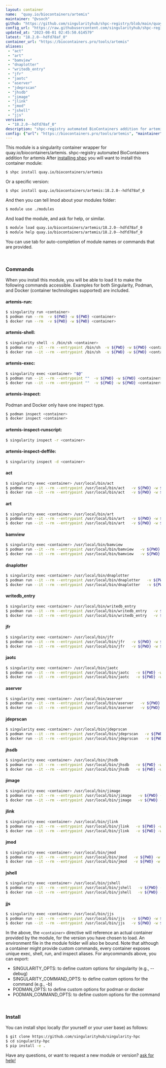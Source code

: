 ```yaml
---
layout: container
name:  "quay.io/biocontainers/artemis"
maintainer: "@vsoch"
github: "https://github.com/singularityhub/shpc-registry/blob/main/quay.io/biocontainers/artemis/container.yaml"
config_url: "https://raw.githubusercontent.com/singularityhub/shpc-registry/main/quay.io/biocontainers/artemis/container.yaml"
updated_at: "2023-08-01 02:45:50.614579"
latest: "18.2.0--hdfd78af_0"
container_url: "https://biocontainers.pro/tools/artemis"
aliases:
 - "act"
 - "art"
 - "bamview"
 - "dnaplotter"
 - "writedb_entry"
 - "jfr"
 - "jaotc"
 - "aserver"
 - "jdeprscan"
 - "jhsdb"
 - "jimage"
 - "jlink"
 - "jmod"
 - "jshell"
 - "jjs"
versions:
 - "18.2.0--hdfd78af_0"
description: "shpc-registry automated BioContainers addition for artemis"
config: {"url": "https://biocontainers.pro/tools/artemis", "maintainer": "@vsoch", "description": "shpc-registry automated BioContainers addition for artemis", "latest": {"18.2.0--hdfd78af_0": "sha256:32631ed5f8614920c5e8c0402a0d25ecc5f951aef599264d5a26a01226dc231e"}, "tags": {"18.2.0--hdfd78af_0": "sha256:32631ed5f8614920c5e8c0402a0d25ecc5f951aef599264d5a26a01226dc231e"}, "docker": "quay.io/biocontainers/artemis", "aliases": {"act": "/usr/local/bin/act", "art": "/usr/local/bin/art", "bamview": "/usr/local/bin/bamview", "dnaplotter": "/usr/local/bin/dnaplotter", "writedb_entry": "/usr/local/bin/writedb_entry", "jfr": "/usr/local/bin/jfr", "jaotc": "/usr/local/bin/jaotc", "aserver": "/usr/local/bin/aserver", "jdeprscan": "/usr/local/bin/jdeprscan", "jhsdb": "/usr/local/bin/jhsdb", "jimage": "/usr/local/bin/jimage", "jlink": "/usr/local/bin/jlink", "jmod": "/usr/local/bin/jmod", "jshell": "/usr/local/bin/jshell", "jjs": "/usr/local/bin/jjs"}}
---
```


This module is a singularity container wrapper for quay.io/biocontainers/artemis.
shpc-registry automated BioContainers addition for artemis
After [installing shpc](#install) you will want to install this container module:


```bash
$ shpc install quay.io/biocontainers/artemis
```

Or a specific version:

```bash
$ shpc install quay.io/biocontainers/artemis:18.2.0--hdfd78af_0
```

And then you can tell lmod about your modules folder:

```bash
$ module use ./modules
```

And load the module, and ask for help, or similar.

```bash
$ module load quay.io/biocontainers/artemis/18.2.0--hdfd78af_0
$ module help quay.io/biocontainers/artemis/18.2.0--hdfd78af_0
```

You can use tab for auto-completion of module names or commands that are provided.

<br>

### Commands

When you install this module, you will be able to load it to make the following commands accessible.
Examples for both Singularity, Podman, and Docker (container technologies supported) are included.

#### artemis-run:

```bash
$ singularity run <container>
$ podman run --rm  -v ${PWD} -w ${PWD} <container>
$ docker run --rm  -v ${PWD} -w ${PWD} <container>
```

#### artemis-shell:

```bash
$ singularity shell -s /bin/sh <container>
$ podman run --it --rm --entrypoint /bin/sh  -v ${PWD} -w ${PWD} <container>
$ docker run --it --rm --entrypoint /bin/sh  -v ${PWD} -w ${PWD} <container>
```

#### artemis-exec:

```bash
$ singularity exec <container> "$@"
$ podman run --it --rm --entrypoint ""  -v ${PWD} -w ${PWD} <container> "$@"
$ docker run --it --rm --entrypoint ""  -v ${PWD} -w ${PWD} <container> "$@"
```

#### artemis-inspect:

Podman and Docker only have one inspect type.

```bash
$ podman inspect <container>
$ docker inspect <container>
```

#### artemis-inspect-runscript:

```bash
$ singularity inspect -r <container>
```

#### artemis-inspect-deffile:

```bash
$ singularity inspect -d <container>
```


#### act

```bash
$ singularity exec <container> /usr/local/bin/act
$ podman run --it --rm --entrypoint /usr/local/bin/act   -v ${PWD} -w ${PWD} <container> -c " $@"
$ docker run --it --rm --entrypoint /usr/local/bin/act   -v ${PWD} -w ${PWD} <container> -c " $@"
```


#### art

```bash
$ singularity exec <container> /usr/local/bin/art
$ podman run --it --rm --entrypoint /usr/local/bin/art   -v ${PWD} -w ${PWD} <container> -c " $@"
$ docker run --it --rm --entrypoint /usr/local/bin/art   -v ${PWD} -w ${PWD} <container> -c " $@"
```


#### bamview

```bash
$ singularity exec <container> /usr/local/bin/bamview
$ podman run --it --rm --entrypoint /usr/local/bin/bamview   -v ${PWD} -w ${PWD} <container> -c " $@"
$ docker run --it --rm --entrypoint /usr/local/bin/bamview   -v ${PWD} -w ${PWD} <container> -c " $@"
```


#### dnaplotter

```bash
$ singularity exec <container> /usr/local/bin/dnaplotter
$ podman run --it --rm --entrypoint /usr/local/bin/dnaplotter   -v ${PWD} -w ${PWD} <container> -c " $@"
$ docker run --it --rm --entrypoint /usr/local/bin/dnaplotter   -v ${PWD} -w ${PWD} <container> -c " $@"
```


#### writedb_entry

```bash
$ singularity exec <container> /usr/local/bin/writedb_entry
$ podman run --it --rm --entrypoint /usr/local/bin/writedb_entry   -v ${PWD} -w ${PWD} <container> -c " $@"
$ docker run --it --rm --entrypoint /usr/local/bin/writedb_entry   -v ${PWD} -w ${PWD} <container> -c " $@"
```


#### jfr

```bash
$ singularity exec <container> /usr/local/bin/jfr
$ podman run --it --rm --entrypoint /usr/local/bin/jfr   -v ${PWD} -w ${PWD} <container> -c " $@"
$ docker run --it --rm --entrypoint /usr/local/bin/jfr   -v ${PWD} -w ${PWD} <container> -c " $@"
```


#### jaotc

```bash
$ singularity exec <container> /usr/local/bin/jaotc
$ podman run --it --rm --entrypoint /usr/local/bin/jaotc   -v ${PWD} -w ${PWD} <container> -c " $@"
$ docker run --it --rm --entrypoint /usr/local/bin/jaotc   -v ${PWD} -w ${PWD} <container> -c " $@"
```


#### aserver

```bash
$ singularity exec <container> /usr/local/bin/aserver
$ podman run --it --rm --entrypoint /usr/local/bin/aserver   -v ${PWD} -w ${PWD} <container> -c " $@"
$ docker run --it --rm --entrypoint /usr/local/bin/aserver   -v ${PWD} -w ${PWD} <container> -c " $@"
```


#### jdeprscan

```bash
$ singularity exec <container> /usr/local/bin/jdeprscan
$ podman run --it --rm --entrypoint /usr/local/bin/jdeprscan   -v ${PWD} -w ${PWD} <container> -c " $@"
$ docker run --it --rm --entrypoint /usr/local/bin/jdeprscan   -v ${PWD} -w ${PWD} <container> -c " $@"
```


#### jhsdb

```bash
$ singularity exec <container> /usr/local/bin/jhsdb
$ podman run --it --rm --entrypoint /usr/local/bin/jhsdb   -v ${PWD} -w ${PWD} <container> -c " $@"
$ docker run --it --rm --entrypoint /usr/local/bin/jhsdb   -v ${PWD} -w ${PWD} <container> -c " $@"
```


#### jimage

```bash
$ singularity exec <container> /usr/local/bin/jimage
$ podman run --it --rm --entrypoint /usr/local/bin/jimage   -v ${PWD} -w ${PWD} <container> -c " $@"
$ docker run --it --rm --entrypoint /usr/local/bin/jimage   -v ${PWD} -w ${PWD} <container> -c " $@"
```


#### jlink

```bash
$ singularity exec <container> /usr/local/bin/jlink
$ podman run --it --rm --entrypoint /usr/local/bin/jlink   -v ${PWD} -w ${PWD} <container> -c " $@"
$ docker run --it --rm --entrypoint /usr/local/bin/jlink   -v ${PWD} -w ${PWD} <container> -c " $@"
```


#### jmod

```bash
$ singularity exec <container> /usr/local/bin/jmod
$ podman run --it --rm --entrypoint /usr/local/bin/jmod   -v ${PWD} -w ${PWD} <container> -c " $@"
$ docker run --it --rm --entrypoint /usr/local/bin/jmod   -v ${PWD} -w ${PWD} <container> -c " $@"
```


#### jshell

```bash
$ singularity exec <container> /usr/local/bin/jshell
$ podman run --it --rm --entrypoint /usr/local/bin/jshell   -v ${PWD} -w ${PWD} <container> -c " $@"
$ docker run --it --rm --entrypoint /usr/local/bin/jshell   -v ${PWD} -w ${PWD} <container> -c " $@"
```


#### jjs

```bash
$ singularity exec <container> /usr/local/bin/jjs
$ podman run --it --rm --entrypoint /usr/local/bin/jjs   -v ${PWD} -w ${PWD} <container> -c " $@"
$ docker run --it --rm --entrypoint /usr/local/bin/jjs   -v ${PWD} -w ${PWD} <container> -c " $@"
```



In the above, the `<container>` directive will reference an actual container provided
by the module, for the version you have chosen to load. An environment file in the
module folder will also be bound. Note that although a container
might provide custom commands, every container exposes unique exec, shell, run, and
inspect aliases. For anycommands above, you can export:

 - SINGULARITY_OPTS: to define custom options for singularity (e.g., --debug)
 - SINGULARITY_COMMAND_OPTS: to define custom options for the command (e.g., -b)
 - PODMAN_OPTS: to define custom options for podman or docker
 - PODMAN_COMMAND_OPTS: to define custom options for the command

<br>

### Install

You can install shpc locally (for yourself or your user base) as follows:

```bash
$ git clone https://github.com/singularityhub/singularity-hpc
$ cd singularity-hpc
$ pip install -e .
```

Have any questions, or want to request a new module or version? [ask for help!](https://github.com/singularityhub/singularity-hpc/issues)